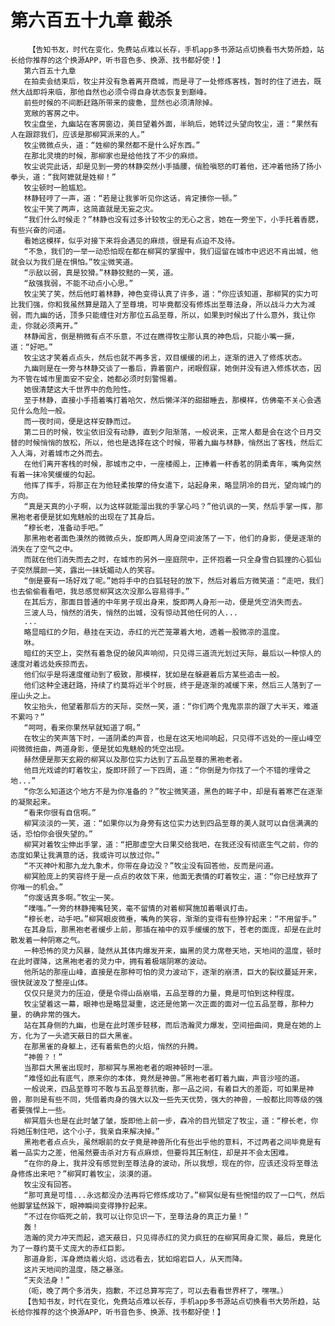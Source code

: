 # 第六百五十九章 截杀
        【告知书友，时代在变化，免费站点难以长存，手机app多书源站点切换看书大势所趋，站长给你推荐的这个换源APP，听书音色多、换源、找书都好使！】
       第六百五十九章
       在拍卖会结束后，牧尘并没有急着离开商城，而是寻了一处修炼客栈，暂时的住了进去，既然大战即将来临，那他自然也必须令得自身状态恢复到巅峰。
       前些时候的不间断赶路所带来的疲惫，显然也必须清除掉。
       宽敞的客房之中。
       牧尘盘坐，九幽站在客房窗边，美目望着外面，半晌后，她转过头望向牧尘，道：“果然有人在跟踪我们，应该是那柳冥派来的人。”
       牧尘微微点头，道：“姓柳的果然都不是什么好东西。”
       在那北灵境的时候，那柳家也是给他找了不少的麻烦。
       牧尘说完此话，却是见到一旁的林静突然小手插腰，俏脸嗔怒的盯着他，还冲着他扬了扬小拳头，道：“我阿嬷就是姓柳！”
       牧尘顿时一脸尴尬。
       林静轻哼了一声，道：“若是让我爹听见你这话，肯定揍你一顿。”
       牧尘干笑了两声，这简直就是无妄之灾。
       “我们什么时候走？”林静也没有过多计较牧尘的无心之言，她在一旁坐下，小手托着香腮，有些兴奋的问道。
       看她这模样，似乎对接下来将会遇见的麻烦，很是有点迫不及待。
       “不急，我们的一举一动恐怕现在都在柳冥的掌握中，我们逗留在城市中迟迟不肯出城，他就会以为我们是在惧怕。”牧尘微笑道。
       “示敌以弱，真是狡猾。”林静狡黠的一笑，道。
       “敌强我弱，不能不动点小心思。”
       牧尘笑了笑，然后他盯着林静，神色变得认真了许多，道：“你应该知道，那柳冥的实力可比我们强，你和我虽然算是踏入了至尊境，可毕竟都没有修炼出至尊法身，所以战斗力大为减弱，而九幽的话，顶多只能缠住对方那位五品至尊，所以，如果到时候出了什么意外，我让你走，你就必须离开。”
       林静闻言，倒是稍微有点不乐意，不过在瞧得牧尘那认真的神色后，只能小嘴一撅，道：“好吧。”
       牧尘这才笑着点点头，然后也就不再多言，双目缓缓的闭上，逐渐的进入了修炼状态。
       九幽则是在一旁与林静交谈了一番后，靠着窗户，闭眼假寐，她倒并没有进入修炼状态，因为不管在城市里面安不安全，她都必须时刻警惕着。
       她很清楚这大千世界中的危险性。
       至于林静，直接小手捂着嘴打着哈欠，然后懒洋洋的甜甜睡去，那模样，仿佛毫不关心会遇见什么危险一般。
       而一夜时间，便是这样安静而过。
       第二日的时候，牧尘依旧没有动静，直到夕阳渐落，一般说来，正常人都是会在这个日月交替的时候悄悄的放松，所以，他也是选择在这个时候，带着九幽与林静，悄然出了客栈，然后汇入人海，对着城市之外而去。
       在他们离开客栈的时候，那城市之中，一座楼阁上，正捧着一杯香茗的阴柔青年，嘴角突然有着一抹冷笑缓缓的勾起。
       他挥了挥手，将那正在为他轻柔按摩的侍女遣下，站起身来，略显阴冷的目光，望向城门的方向。
       “真是天真的小子啊，以为这样就能溜出我的手掌心吗？”他讥讽的一笑，然后手掌一挥，那黑袍老者便是犹如鬼魅般的出现在了其身后。
       “穆长老，准备动手吧。”
       那黑袍老者面色漠然的微微点头，旋即两人周身空间波荡了一下，他们的身影，便是逐渐的消失在了空气之中。
       而就在他们消失而去之时，在城市的另外一座庭院中，正怀抱着一只全身雪白狐狸的心狐仙子突然展颜一笑，露出一抹妩媚动人的笑容。
       “倒是要有一场好戏了呢。”她将手中的白狐轻轻的放下，然后对着后方微笑道：“走吧，我们也去偷偷看看吧，我总感觉柳冥这次没那么容易得手。”
       在其后方，那面目普通的中年男子现出身来，旋即两人身形一动，便是凭空消失而去。
       三波人马，悄然的消失，悄然的出城，没有惊动其他任何的人...
       ...
       略显暗红的夕阳，悬挂在天边，赤红的光芒笼罩着大地，透着一股微凉的温度。
       咻。
       暗红的天空上，突然有着急促的破风声响彻，只见得三道流光划过天际，最后以一种惊人的速度对着远处疾掠而去。
       他们似乎是将速度催动到了极致，那模样，犹如是在躲避着后方某些追击一般。
       他们这种全速赶路，持续了约莫将近半个时辰，终于是逐渐的减缓下来，然后三人落到了一座山头之上。
       牧尘抬头，他望着那后方的天际，突然一笑，道：“你们两个鬼鬼祟祟的跟了大半天，难道不累吗？”
       “呵呵，看来你果然早就知道了啊。”
       在牧尘的笑声落下时，一道阴柔的声音，也是在这天地间响起，只见得不远处的一座山峰空间微微扭曲，两道身影，便是犹如鬼魅般的凭空出现。
       赫然便是那天玄殿的柳冥以及那位实力达到了五品至尊的黑袍老者。
       他目光戏谑的盯着牧尘，旋即环顾了一下四周，道：“你倒是为你找了一个不错的埋骨之地...”
       “你怎么知道这个地方不是为你准备的？”牧尘微笑道，黑色的眸子中，却是有着寒芒在逐渐的凝聚起来。
       “看来你很有自信啊。”
       柳冥淡淡的一笑，道：“如果你以为身旁有这位实力达到四品至尊的美人就可以自信满满的话，恐怕你会很失望的。”
       柳冥对着牧尘伸出手掌，道：“把那虚空大日果交给我吧，在我还没有彻底生气之前，你的态度如果让我满意的话，我或许可以放过你。”
       “不灭神叶和那九龙九象术，你带在身边没？”牧尘没有回答他，反而是问道。
       柳冥脸庞上的笑容终于是一点点的收敛下来，他面无表情的盯着牧尘，道：“你已经放弃了你唯一的机会。”
       “你废话真多啊。”牧尘一笑。
       “噗嗤。”一旁的林静掩嘴轻笑，毫不留情的对着柳冥施加着嘲讽打击。
       “穆长老，动手吧。”柳冥眼皮微垂，嘴角的笑容，渐渐的变得有些狰狞起来：“不用留手。”
       在其身后，那黑袍老者缓步上前，那插在袖中的双手缓缓的放下，苍老的面庞，却是在此时散发着一种阴寒之气。
       一种恐怖的灵力风暴，陡然从其体内爆发开来，幽黑的灵力席卷天地，天地间的温度，顿时在此时骤降，这黑袍老者的灵力中，拥有着极端阴寒的波动。
       他所站的那座山峰，直接是在那种可怕的灵力波动下，逐渐的崩溃，巨大的裂纹蔓延开来，很快就波及了整座山体。
       仅仅只是灵力的压迫，便是令得山岳崩塌，五品至尊的力量，竟是可怕到这种程度。
       牧尘望着这一幕，眼神也是略显凝重，这还是他第一次正面的面对一位五品至尊，那种力量，的确非常的强大。
       站在其身侧的九幽，也是在此时莲步轻移，而后浩瀚灵力爆发，空间扭曲间，竟是在她的上方，化为了一头遮天蔽日的巨大黑雀。
       在那黑雀的身躯上，还有着紫色的火焰，悄然的升腾。
       “神兽？！”
       当那巨大黑雀出现时，那柳冥与黑袍老者的眼神顿时一凛。
       “难怪如此有底气，原来你的本体，竟然是神兽。”黑袍老者盯着九幽，声音沙哑的道。
       一般说来，四品至尊可不敢与五品至尊抗衡，那一品之间，有着巨大的差距，可如果是神兽，那则是有些不同，凭借着肉身的强大以及一些先天优势，强大的神兽，一般都比同等级的强者要强悍上一些。
       柳冥眉头也是在此时皱了皱，旋即他上前一步，森冷的目光锁定了牧尘，道：“穆长老，你将她压制住吧，这个小子，我亲自来解决掉。”
       黑袍老者点点头，虽然眼前的女子竟是神兽所化有些出乎他的意料，不过两者之间毕竟是有着一品实力之差，他虽然要击杀对方有点麻烦，但要将其压制住，却是并不会太困难。
       “在你的身上，我并没有感觉到至尊法身的波动，所以我想，现在的你，应该还没将至尊法身修炼出来吧？”柳冥盯着牧尘，淡漠的道。
       牧尘没有回答。
       “那可真是可惜...永远都没办法再将它修炼成功了。”柳冥似是有些惋惜的叹了一口气，然后他脚掌猛然跺下，眼神瞬间变得狰狞起来。
       “不过在你临死之前，我可以让你见识一下，至尊法身的真正力量！”
       轰！
       浩瀚的灵力冲天而起，遮天蔽日，只见得赤红的灵力疯狂的在柳冥周身汇聚，最后，竟是化为了一尊约莫千丈庞大的赤红巨影。
       那道身影，浑身燃烧着火焰，远远看去，犹如熔岩巨人，从天而降。
       这片天地间的温度，随之暴涨。
       “天炎法身！”
       （呃，晚了两个多消失，抱歉，不过总算写完了，可以去看看世界杯了，嘿嘿。）
       【告知书友，时代在变化，免费站点难以长存，手机app多书源站点切换看书大势所趋，站长给你推荐的这个换源APP，听书音色多、换源、找书都好使！】